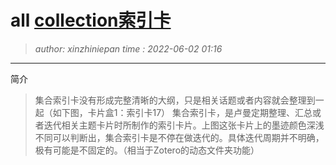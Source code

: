 all [collection索引卡](all.collection.index.md)
========================================
> *author: xinzhiniepan*
> *time  : 2022-06-02 01:16*

----------------------------------------
简介
> 集合索引卡没有形成完整清晰的大纲，只是相关话题或者内容就会整理到一起（如下图，卡片盒1：索引卡17）
> 集合索引卡，是卢曼定期整理、汇总或者迭代相关主题卡片时所制作的索引卡片。上图这张卡片上的墨迹颜色深浅不同可以判断出，集合索引卡是不停在做迭代的。具体迭代周期并不明确，极有可能是不固定的。（相当于Zotero的动态文件夹功能）

